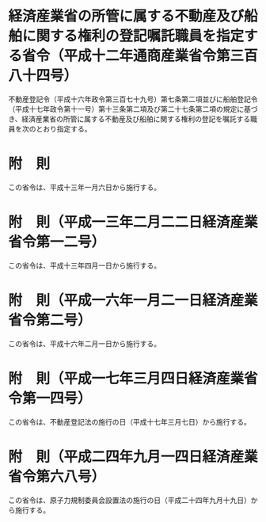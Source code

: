 # 経済産業省の所管に属する不動産及び船舶に関する権利の登記嘱託職員を指定する省令（平成十二年通商産業省令第三百八十四号）
不動産登記令（平成十六年政令第三百七十九号）第七条第二項並びに船舶登記令（平成十七年政令第十一号）第十三条第二項及び第二十七条第二項の規定に基づき、経済産業省の所管に属する不動産及び船舶に関する権利の登記を嘱託する職員を次のとおり指定する。
# 附　則
この省令は、平成十三年一月六日から施行する。
# 附　則（平成一三年二月二二日経済産業省令第一二号）
この省令は、平成十三年四月一日から施行する。
# 附　則（平成一六年一月二一日経済産業省令第二号）
この省令は、平成十六年二月一日から施行する。
# 附　則（平成一七年三月四日経済産業省令第一四号）
この省令は、不動産登記法の施行の日（平成十七年三月七日）から施行する。
# 附　則（平成二四年九月一四日経済産業省令第六八号）
この省令は、原子力規制委員会設置法の施行の日（平成二十四年九月十九日）から施行する。
